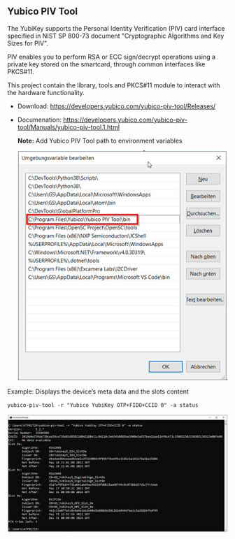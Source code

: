 ## Yubico PIV Tool
The YubiKey supports the Personal Identity Verification (PIV) card interface specified in NIST SP 800-73 document "Cryptographic Algorithms and Key Sizes for PIV". 

PIV enables you to perform RSA or ECC sign/decrypt operations using a private key stored on the smartcard, through common interfaces like PKCS#11.
 
This project contain the library, tools and PKCS#11 module to interact with the hardware functionality.

- Download: https://developers.yubico.com/yubico-piv-tool/Releases/
- Documenation: https://developers.yubico.com/yubico-piv-tool/Manuals/yubico-piv-tool.1.html 

  **Note:** Add Yubico PIV Tool path to environment variables


  ![Add Yubico PIV Tool path to environment variables](/images/YubicoPivTool_Install_Add_Env_Var.png)

Example: Displays the device’s meta data and the slots content
```
yubico-piv-tool -r "Yubico YubiKey OTP+FIDO+CCID 0" -a status
```
![Yubikey PIV Tool](/images/PivTool_Device_meta_data.png)


